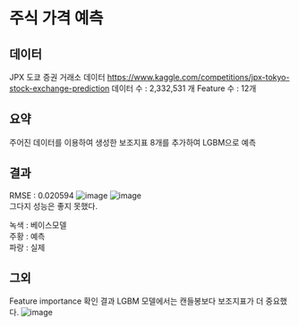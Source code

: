 # 주식 가격 예측

## 데이터
JPX 도쿄 증권 거래소 데이터
https://www.kaggle.com/competitions/jpx-tokyo-stock-exchange-prediction
데이터 수 : 2,332,531 개
Feature 수 : 12개

## 요약
주어진 데이터를 이용하여 생성한 보조지표 8개를 추가하여 LGBM으로 예측

## 결과
RMSE : 0.020594
![image](https://user-images.githubusercontent.com/27802354/197935489-eab09c4e-f8ab-4ec1-becc-4e91e2e90682.png)
![image](https://user-images.githubusercontent.com/27802354/197935505-c34f3740-342b-40ac-8124-a93cdbb2a97b.png)  
그다지 성능은 좋지 못했다. 

녹색 : 베이스모델  
주황 : 예측  
파랑 : 실제  

## 그외
Feature importance 확인 결과 LGBM 모델에서는 캔들봉보다 보조지표가 더 중요했다.
![image](https://user-images.githubusercontent.com/27802354/197688261-bba4f2b4-6040-4a10-8f97-de72a07dcc81.png)
